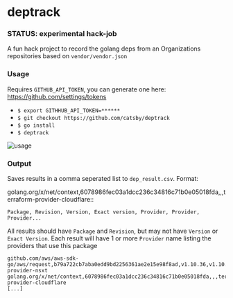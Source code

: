 # deptrack
### STATUS: experimental hack-job

A fun hack project to record the golang deps from an Organizations repositories
based on `vendor/vendor.json`

### Usage

Requires `GITHUB_API_TOKEN`, you can generate one here: https://github.com/settings/tokens

- `$ export GITHHUB_API_TOKEN=******`
- `$ git checkout https://github.com/catsby/deptrack`
- `$ go install`
- `$ deptrack`

![usage](https://dl.dropboxusercontent.com/s/unxns5caki2h88s/deptrack_720.gif)

### Output

Saves results in a comma seperated list to `dep_result.csv`. Format:

golang.org/x/net/context,6078986fec03a1dcc236c34816c71b0e05018fda,,,terraform-provider-cloudflare::

```
Package, Revision, Version, Exact version, Provider, Provider, Provider...
```

All results should have `Package` and `Revision`, but may not have `Version` or
`Exact Version`. Each result will have 1 or more `Provider` name listing the
providers that use this package


```
github.com/aws/aws-sdk-go/aws/request,b79a722cb7aba0edd9bd2256361ae2e15e98f8ad,v1.10.36,v1.10.36,terraform-provider-nsxt
golang.org/x/net/context,6078986fec03a1dcc236c34816c71b0e05018fda,,,terraform-provider-cloudflare
[...]
```
